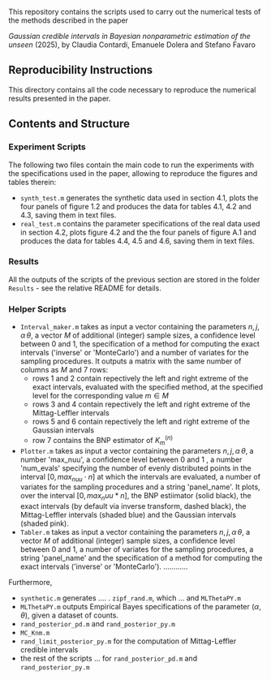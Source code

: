 This repository contains the scripts used to carry out the numerical tests of the methods described in the paper

_Gaussian credible intervals in Bayesian nonparametric estimation of the unseen_ (2025), by Claudia Contardi, Emanuele Dolera and Stefano Favaro

## Reproducibility Instructions

This directory contains all the code necessary to reproduce the numerical results presented in the paper.

## Contents and Structure

### Experiment Scripts
The following two files contain the main code to run the experiments with the specifications used in the paper, allowing to reproduce the figures and tables therein:
- `synth_test.m` generates the synthetic data used in section 4.1, plots the four panels of figure 1.2 and produces the data for tables 4.1, 4.2 and 4.3, saving them in text files.
- `real_test.m` contains the parameter specifications of the real data used in section 4.2, plots figure 4.2 and the the four panels of figure A.1 and produces the data for tables 4.4, 4.5 and 4.6, saving them in  text files.

### Results
All the outputs of the scripts of the previous section are stored in the folder `Results` - see the relative README for details.


### Helper Scripts
- `Interval_maker.m` takes as input a vector containing the parameters $n, j, \alpha\, \theta$, a vector $M$ of additional (integer) sample sizes, a confidence level between 0 and 1, the specification of a method for computing the exact intervals ('inverse' or 'MonteCarlo') and a number of variates for the sampling procedures. It outputs a matrix with the same number of columns as $M$ and 7 rows:
  - rows 1 and 2 contain repectively the left and right extreme of the exact intervals, evaluated with the specified method, at the specified level for the corresponding value $m \in M$
  - rows 3 and 4 contain repectively the left and right extreme of the Mittag-Leffler intervals 
  - rows 5 and 6 contain repectively the left and right extreme of the Gaussian intervals 
  - row 7 contains the BNP estimator of $K_{m}^{(n)}$
- `Plotter.m` takes as input a vector containing the parameters $n, j, \alpha\, \theta$, a number 'max_nuu', a confidence level between 0 and 1 , a number 'num_evals' specifying the number of evenly distributed points in the interval $[0, max_{nuu} \cdot n]$ at which the intervals are evaluated, a number of variates for the sampling procedures and a string 'panel_name'. It plots, over the interval $[0, max_nuu*n]$, the BNP estiimator (solid black), the exact intervals (by default via inverse transform, dashed black), the Mittag-Leffler intervals (shaded blue) and the Gaussian intervals (shaded pink). 
- `Tabler.m` takes as input a vector containing the parameters $n, j, \alpha\, \theta$, a vector $M$ of additional (integer) sample sizes, a confidence level between 0 and 1, a number of variates for the sampling procedures, a string 'panel_name' and the specification of a method for computing the exact intervals ('inverse' or 'MonteCarlo'). ............ 

Furthermore, 
- `synthetic.m` generates .... . `zipf_rand.m`, which ... and `MLThetaPY.m`
- `MLThetaPY.m` outputs Empirical Bayes specifications of the parameter $(\alpha, \theta)$, given a dataset of counts.
- `rand_posterior_pd.m` and `rand_posterior_py.m`
- `MC_Knm.m`
- `rand_limit_posterior_py.m` for the computation of Mittag-Leffler credible intervals
- the rest of the scripts ... for `rand_posterior_pd.m` and `rand_posterior_py.m`

